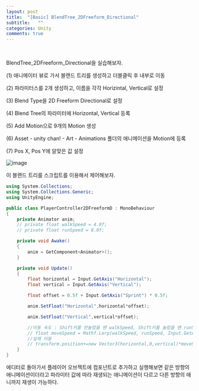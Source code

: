 ```yaml
---
layout: post
title:  "[Basic] BlendTree_2DFreeform_Directional"
subtitle:   ""
categories: Unity
comments: true
---
```


<br>

BlendTree_2DFreeform_Directional을 실습해보자.

(1) 애니메이터 뷰로 가서 블랜드 트리를 생성하고 더블클릭 후 내부로 이동

(2) 파라미터스를 2개 생성하고, 이름을 각각 Horizintal, Vertical로 설정

(3) Blend Type을 2D Freeform Directional로 설정

(4) Blend Tree의 파라미터에 Horizontal, Vertical 등록

(5) Add Motion으로 9개의 Motion 생성

(6) Asset - unity chan! - Art  - Animations 폴더의 애니메이션을 Motion에 등록

(7) Pos X, Pos Y에 알맞은 값 설정

![image](https://user-images.githubusercontent.com/101051124/159110117-39b7f3eb-c933-4c49-88e7-b95227835f60.png)

이 블랜드 트리를 스크립트를 이용해서 제어해보자.

```csharp
using System.Collections;
using System.Collections.Generic;
using UnityEngine;

public class PlayerController2DFreeformD : MonoBehaviour
{
    private Animator anim;
    // private float walkSpeed = 4.0f;
    // private float runSpeed = 8.0f;

    private void Awake()
    {
        anim = GetComponent<Animator>();
    }

    private void Update()
    {
        float horizontal = Input.GetAxis("Horizontal");
        float vertical = Input.GetAxis("Vertical");

        float offset = 0.5f + Input.GetAxis("Sprint") * 0.5f;

        anim.SetFloat("Horizontal",horizontal*offset);

        anim.SetFloat("Vertical",vertical*offset);

        //이동 속도 : Shift키를 안눌렀을 땐 walkSpeed, Shift키를 눌렀을 땐 runSpeed값이 moveSpeed에 저장
        // float moveSpeed = Mathf.Lerp(walkSpeed, runSpeed, Input.GetAxis("Sprint"));
        //실제 이동
        // transform.position+=new Vector3(horizontal,0,vertical)*moveSpeed*Time.deltaTime;
    }
}
```

에디터로 돌아가서 플레이어 오브젝트에 컴포넌트로 추가하고 실행해보면 같은 방향의 애니메이션이더라고 파라미터 값에 따라 재생되는 애니메이션이 다르고 다른 방향의 애니까지 재생이 가능하다.

